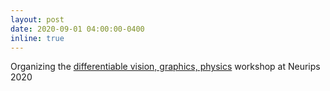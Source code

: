 ```yaml
---
layout: post
date: 2020-09-01 04:00:00-0400
inline: true
---
```


Organizing the [differentiable vision, graphics, physics](https://montrealrobotics.ca/diffcvgp/) workshop at Neurips 2020

